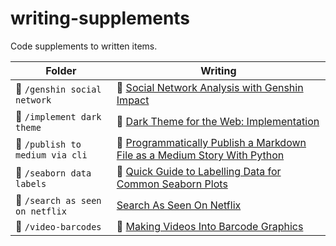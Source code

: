 # writing-supplements

Code supplements to written items.

| Folder | Writing | 
| ----------- | ----------- |
| :file_folder: `/genshin social network` | :page_with_curl: [Social Network Analysis with Genshin Impact](https://medium.com/towards-data-science/social-network-analysis-with-genshin-impact-df49da8c10c3) |
| :file_folder: `/implement dark theme` | :page_with_curl: [Dark Theme for the Web: Implementation](https://medium.com/@chenkaili/screenimplementing-dark-theme-for-the-web-9f6762a299d6) |
| :file_folder: `/publish to medium via cli` | :page_with_curl: [Programmatically Publish a Markdown File as a Medium Story With Python](https://medium.com/better-programming/programmatically-publish-a-markdown-file-as-a-medium-story-with-python-b2b072a5f968) |
| :file_folder: `/seaborn data labels` | :page_with_curl: [Quick Guide to Labelling Data for Common Seaborn Plots](https://medium.com/swlh/quick-guide-to-labelling-data-for-common-seaborn-plots-736e10bf14a9) |
| :file_folder: `/search as seen on netflix` | [Search As Seen On Netflix](https://medium.com/@chenkaili/search-as-seen-on-netflix-1454bae2b5ec) |
| :file_folder: `/video-barcodes` | :page_with_curl: [Making Videos Into Barcode Graphics](https://medium.com/geekculture/making-videos-into-barcode-graphics-c84f30d6d1fd) |
